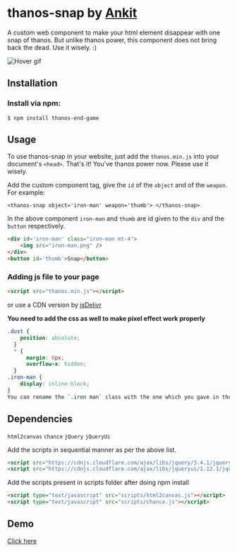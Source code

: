 # thanos-snap by [Ankit](https://knowankit.com)
A custom web component to make your html element disappear with one snap of thanos. But unlike thanos power, this component does not bring back the dead. Use it wisely. :)

![Hover gif](https://github.com/knowankit/thanos-snap/blob/master/thanos-hand.gif)
## Installation
### Install via npm:

`$ npm install thanos-end-game`

## Usage
To use thanos-snap in your website, just add the `thanos.min.js` into your document's `<head>`. That's it! You've thanos power now. Please use it wisely.

Add the custom component tag, give the `id` of the `object` and of the `weapon`. 
For example:

`<thanos-snap object='iron-man' weapon='thumb'> </thanos-snap>`

In the above component `iron-man` and `thumb` are id given to the `div` and the `button` respectively.

```html
<div id='iron-man' class="iron-man mt-4">
    <img src="iron-man.png" />
</div>
<button id='thumb'>Snap</button>
```

### Adding js file to your page
```html
<script src="thanos.min.js"></script>
```

or use a CDN version by [jsDelivr](https://cdn.jsdelivr.net/npm/thanos-snap/thanos.min.js)

**You need to add the css as well to make pixel effect work properly**
```css
.dust {
    position: absolute;
  }
  * {
      margin: 0px;
      overflow-x: hidden;
  }
.iron-man {
    display: inline-block;
}
You can rename the `.iron man` class with the one which you gave in the component. 
```

## Dependencies
`html2canvas`
`chance`
`jQuery`
`jQueryUi`

Add the scripts in sequential manner as per the above list.
```html
<script src="https://cdnjs.cloudflare.com/ajax/libs/jquery/3.4.1/jquery.min.js"></script>
<script src="https://cdnjs.cloudflare.com/ajax/libs/jqueryui/1.12.1/jquery-ui.min.js"></script>
```

Add the scripts present in scripts folder after doing npm install

```html
<script type="text/javascript" src="scripts/html2canvas.js"></script>
<script type="text/javascript" src="scripts/chance.js"></script>
```

## Demo

[Click here](https://thanos.knowankit.com/)
